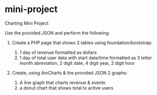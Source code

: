 # mini-project
Charting Mini Project

Use the provided JSON and perform the following:

1. Create a PHP page that shows 2 tables using foundation/bootstrap:
    1. 1 day of revenue formatted as dollars
    2. 1 day of total user data with start date/time formatted as 3 letter month abreviation, 2 digit date, 4 digit year, 2 digit hour

2. Create, using AmCharts & the provided JSON 2 graphs:
    1. A line graph that charts revenue & events
    2. a donut chart that shows total to active users
	
